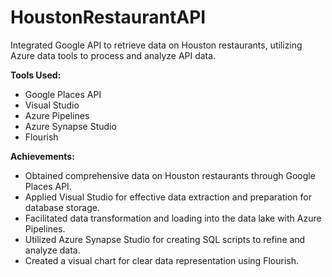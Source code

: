 # HoustonRestaurantAPI

Integrated Google API to retrieve data on Houston restaurants, utilizing Azure data tools to process and analyze API data.

**Tools Used:**
- Google Places API
- Visual Studio
- Azure Pipelines
- Azure Synapse Studio
- Flourish

**Achievements:**
- Obtained comprehensive data on Houston restaurants through Google Places API.
- Applied Visual Studio for effective data extraction and preparation for database storage.
- Facilitated data transformation and loading into the data lake with Azure Pipelines.
- Utilized Azure Synapse Studio for creating SQL scripts to refine and analyze data.
- Created a visual chart for clear data representation using Flourish. 
